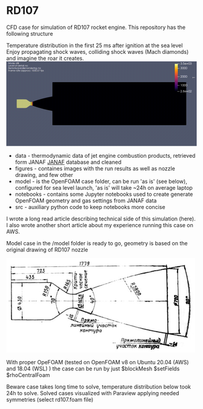 # RD107
CFD case for simulation of RD107 rocket engine.
This repository has the following structure

Temperature distribution in the first 25 ms after ignition at the sea level
Enjoy propagating shock waves, colliding shock waves (Mach diamonds) and imagine the roar it creates.
![flow](/figures/T_ambient_p=100kPa.gif)

* data - thermodynamic data of jet engine combustion products, retrieved form JANAF [JANAF](https://janaf.nist.gov/) database and cleaned
* figures - containes images with the run results as well as nozzle drawing, and few other
* model - is the OpenFOAM case folder, can be run 'as is' (see below), configured for sea level launch, 'as is' will take ~24h on average laptop
* notebooks - contains some Jupyter notebooks used to create generate OpenFOAM geometry and gas settings from JANAF data
* src - auxiliary python code to keep notebooks more concise

I wrote a long read article describing technical side of this simulation (here).
I also wrote another short article about my experience running this case on AWS.

Model case in the /model folder is ready to go, geometry is based on the original drawing of RD107 nozzle

![geom](/figures/RD107.jpg)

With proper OpeFOAM (tested on OpenFOAM v8 on Ubuntu 20.04 (AWS) and 18.04 (WSL) ) the case can be run by just
$blockMesh
$setFields
$rhoCentralFoam

Beware case takes long time to solve, temperature distribution below took 24h to solve.
Solved cases visualized with Paraview applying needed symmetries (select rd107.foam file)



